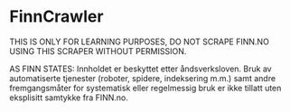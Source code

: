 # FinnCrawler

THIS IS ONLY FOR LEARNING PURPOSES, DO NOT SCRAPE FINN.NO USING THIS SCRAPER WITHOUT PERMISSION.

AS FINN STATES: 
Innholdet er beskyttet etter åndsverksloven. Bruk av automatiserte tjenester (roboter, spidere, indeksering m.m.)
 samt andre fremgangsmåter for systematisk eller regelmessig bruk er ikke tillatt uten eksplisitt samtykke fra FINN.no.
